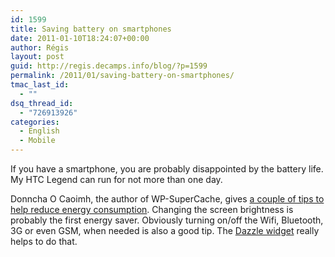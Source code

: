 ```yaml
---
id: 1599
title: Saving battery on smartphones
date: 2011-01-10T18:24:07+00:00
author: Régis
layout: post
guid: http://regis.decamps.info/blog/?p=1599
permalink: /2011/01/saving-battery-on-smartphones/
tmac_last_id:
  - ""
dsq_thread_id:
  - "726913926"
categories:
  - English
  - Mobile
---
```

If you have a smartphone, you are probably disappointed by the battery life. My HTC Legend can run for not more than one day.

Donncha O Caoimh, the author of WP-SuperCache, gives [a couple of tips to help reduce energy consumption](http://ocaoimh.ie/android-battery-saving-tips/). Changing the screen brightness is probably the first energy saver. Obviously turning on/off the Wifi, Bluetooth, 3G or even GSM, when needed is also a good tip. The [Dazzle widget](http://code.google.com/p/moonblink/wiki/Dazzle#Features) really helps to do that.